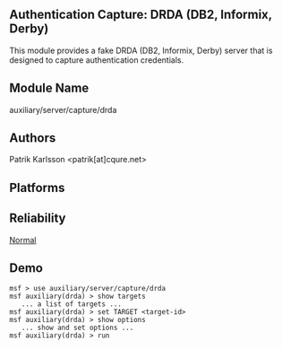 ## Authentication Capture: DRDA (DB2, Informix, Derby)

This module provides a fake DRDA (DB2, Informix, Derby) 
server that is designed to capture authentication 
credentials.


## Module Name
auxiliary/server/capture/drda

## Authors
Patrik Karlsson <patrik[at]cqure.net>





## Platforms


## Reliability
[Normal](https://github.com/rapid7/metasploit-framework/wiki/Exploit-Ranking)

## Demo

```
msf > use auxiliary/server/capture/drda
msf auxiliary(drda) > show targets
   ... a list of targets ...
msf auxiliary(drda) > set TARGET <target-id>
msf auxiliary(drda) > show options
   ... show and set options ...
msf auxiliary(drda) > run
```
    
    